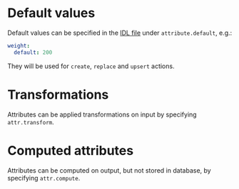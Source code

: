 # Default values

Default values can be specified in the [IDL file](idl.md)
under `attribute.default`, e.g.:

```yml
weight:
  default: 200
```

They will be used for `create`, `replace` and `upsert` actions.

# Transformations

Attributes can be applied transformations on input by specifying
`attr.transform`.

# Computed attributes

Attributes can be computed on output, but not stored in database, by specifying
`attr.compute`.
